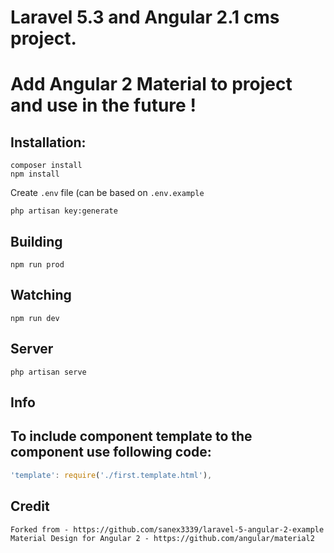 # Laravel 5.3 and Angular 2.1 cms project.
# Add Angular 2 Material to project and use in the future !

## Installation:

```
composer install
npm install
```
Create `.env` file (can be based on `.env.example`
```
php artisan key:generate
```

## Building

```
npm run prod
```

## Watching

```
npm run dev
```

## Server

```
php artisan serve
```

## Info

## To include component template to the component use following code:
```ts
'template': require('./first.template.html'),
```

## Credit
```
Forked from - https://github.com/sanex3339/laravel-5-angular-2-example
Material Design for Angular 2 - https://github.com/angular/material2
```
